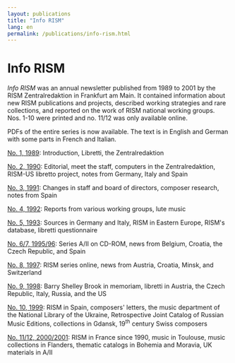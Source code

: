 ```yaml
---
layout: publications
title: "Info RISM"
lang: en
permalink: /publications/info-rism.html
---
```


# Info RISM

_Info RISM_ was an annual newsletter published from 1989 to 2001 by the RISM Zentralredaktion in Frankfurt am Main. It contained information about new RISM publications and projects, described working strategies and rare collections, and reported on the work of RISM national working groups. Nos. 1-10 were printed and no. 11/12 was only available online.

PDFs of the entire series is now available. The text is in English and German with some parts in French and Italian.


[No. 1, 1989](/resources-old-website/site-content/Info-RISM/InfoRISM_01.pdf): Introduction, Libretti, the Zentralredaktion

[No. 2, 1990](/resources-old-website/site-content/Info-RISM/InfoRISM_02.pdf): Editorial, meet the staff, computers in the Zentralredaktion, RISM-US libretto project, notes from Germany, Italy and Spain

[No. 3, 1991](/resources-old-website/site-content/Info-RISM/InfoRISM_03.pdf): Changes in staff and board of directors, composer research, notes from Spain

[No. 4, 1992](/resources-old-website/site-content/Info-RISM/InfoRISM_04.pdf): Reports from various working groups, lute music

[No. 5, 1993](/resources-old-website/site-content/Info-RISM/InfoRISM_05.pdf): Sources in Germany and Italy, RISM in Eastern Europe, RISM's database, libretti questionnaire

[No. 6/7, 1995/96](/resources-old-website/site-content/Info-RISM/InfoRISM_06_07.pdf): Series A/II on CD-ROM, news from Belgium, Croatia, the Czech Republic, and Spain

[No. 8, 1997](/resources-old-website/site-content/Info-RISM/InfoRISM_08.pdf): RISM series online, news from Austria, Croatia, Minsk, and Switzerland

[No. 9, 1998](/resources-old-website/site-content/Info-RISM/InfoRISM_09.pdf): Barry Shelley Brook in memoriam, libretti in Austria, the Czech Republic, Italy, Russia, and the US

[No. 10, 1999](/resources-old-website/site-content/Info-RISM/InfoRISM_10.pdf): RISM in Spain, composers' letters, the music department of the National Library of the Ukraine, Retrospective Joint Catalog of Russian Music Editions, collections in Gdansk, 19<sup>th</sup> century Swiss composers

[No. 11/12, 2000/2001](/resources-old-website/site-content/Info-RISM/InfoRISM_11_12.pdf): RISM in France since 1990, music in Toulouse, music collections in Flanders, thematic catalogs in Bohemia and Moravia, UK materials in A/II